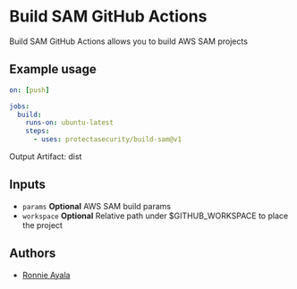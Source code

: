 # Build SAM GitHub Actions

Build SAM GitHub Actions allows you to build AWS SAM projects

## Example usage

```yaml
on: [push]

jobs:
  build:
    runs-on: ubuntu-latest
    steps:
      - uses: protectasecurity/build-sam@v1
```
Output Artifact: dist


## Inputs

- `params` **Optional** AWS SAM build params
- `workspace` **Optional** Relative path under $GITHUB_WORKSPACE to place the project

## Authors

- [Ronnie Ayala](https://github.com/ronnieacs)